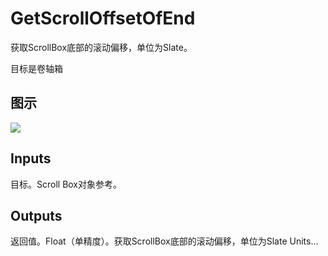 # GetScrollOffsetOfEnd

获取ScrollBox底部的滚动偏移，单位为Slate。

目标是卷轴箱

## 图示

![]($-20221218-21344742.png)

## Inputs

目标。Scroll Box对象参考。  

## Outputs

返回值。Float（单精度）。获取ScrollBox底部的滚动偏移，单位为Slate Units...
